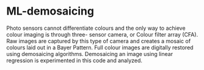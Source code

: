 # ML-demosaicing

Photo sensors cannot differentiate colours and the only way to achieve colour imaging is through three- sensor camera, or Colour filter array (CFA). Raw images are captured by this type of camera and creates a mosaic of colours laid out in a Bayer Pattern. Full colour images are digitally restored using demosaicing algorithms. Demosaicing an image using linear regression is experimented in this code and analyzed.
